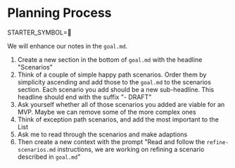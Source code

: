# Planning Process

STARTER_SYMBOL=📝

We will enhance our notes in the `goal.md`.

1. Create a new section in the bottom of `goal.md` with the headline "Scenarios"
1. Think of a couple of simple happy path scenarios. Order them by simplicity ascending and add those to the `goal.md` to the scenarios section. Each scenario you add should be a new sub-headline. This headline should end with the suffix "- DRAFT"
1. Ask yourself whether all of those scenarios you added are viable for an MVP. Maybe we can remove some of the more complex ones
1. Think of exception path scenarios, and add the most important to the List
1. Ask me to read through the scenarios and make adaptions
1. Then create a new context with the prompt "Read and follow the `refine-scenarios.md` instructions, we are working on refining a scenario described in `goal.md`"